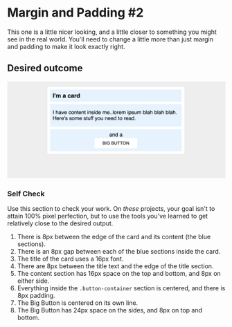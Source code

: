 # Margin and Padding #2

This one is a little nicer looking, and a little closer to something you might see in the real world. You'll need to change a little more than just margin and padding to make it look exactly right.

## Desired outcome
![desired outcome](./desired-outcome.png)

### Self Check
Use this section to check your work. On _these_ projects, your goal isn't to attain 100% pixel perfection, but to use the tools you've learned to get relatively close to the desired output.

1. There is 8px between the edge of the card and its content (the blue sections).
2. There is an 8px gap between each of the blue sections inside the card.
3. The title of the card uses a 16px font.
4. There are 8px between the title text and the edge of the title section.
5. The content section has 16px space on the top and bottom, and 8px on either side.
6. Everything inside the `.button-container` section is centered, and there is 8px padding.
7. The Big Button is centered on its own line.
8. The Big Button has 24px space on the sides, and 8px on top and bottom.
